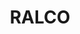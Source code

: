 ---
gallery:
  - /img/s1.jpg
templateKey: brands
title: RALCO
brandLogo: /img/logo_ralco.jpg
categories: 
  - TUBERIAS DE PVC
  - SANITARIA
  - VENTILACION
  - PRESION
  - CPVC
  - SANITARIA SEMIPESADA
  - CONDUIT (PLASTIMEC)
---